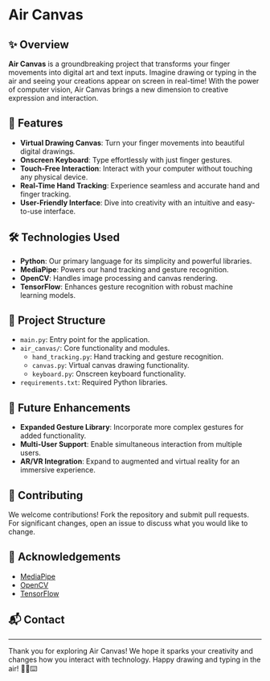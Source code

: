 # Air Canvas

## ✨ Overview
**Air Canvas** is a groundbreaking project that transforms your finger movements into digital art and text inputs. Imagine drawing or typing in the air and seeing your creations appear on screen in real-time! With the power of computer vision, Air Canvas brings a new dimension to creative expression and interaction.

## 🌟 Features
- **Virtual Drawing Canvas**: Turn your finger movements into beautiful digital drawings.
- **Onscreen Keyboard**: Type effortlessly with just finger gestures.
- **Touch-Free Interaction**: Interact with your computer without touching any physical device.
- **Real-Time Hand Tracking**: Experience seamless and accurate hand and finger tracking.
- **User-Friendly Interface**: Dive into creativity with an intuitive and easy-to-use interface.

## 🛠️ Technologies Used
- **Python**: Our primary language for its simplicity and powerful libraries.
- **MediaPipe**: Powers our hand tracking and gesture recognition.
- **OpenCV**: Handles image processing and canvas rendering.
- **TensorFlow**: Enhances gesture recognition with robust machine learning models.

## 📂 Project Structure
- `main.py`: Entry point for the application.
- `air_canvas/`: Core functionality and modules.
  - `hand_tracking.py`: Hand tracking and gesture recognition.
  - `canvas.py`: Virtual canvas drawing functionality.
  - `keyboard.py`: Onscreen keyboard functionality.
- `requirements.txt`: Required Python libraries.

## 🌱 Future Enhancements
- **Expanded Gesture Library**: Incorporate more complex gestures for added functionality.
- **Multi-User Support**: Enable simultaneous interaction from multiple users.
- **AR/VR Integration**: Expand to augmented and virtual reality for an immersive experience.

## 🤝 Contributing
We welcome contributions! Fork the repository and submit pull requests. For significant changes, open an issue to discuss what you would like to change.

## 🙏 Acknowledgements
- [MediaPipe](https://github.com/google/mediapipe)
- [OpenCV](https://github.com/opencv/opencv)
- [TensorFlow](https://github.com/tensorflow/tensorflow)

## 📬 Contact

---

Thank you for exploring Air Canvas! We hope it sparks your creativity and changes how you interact with technology. Happy drawing and typing in the air! 🎨✨⌨️
